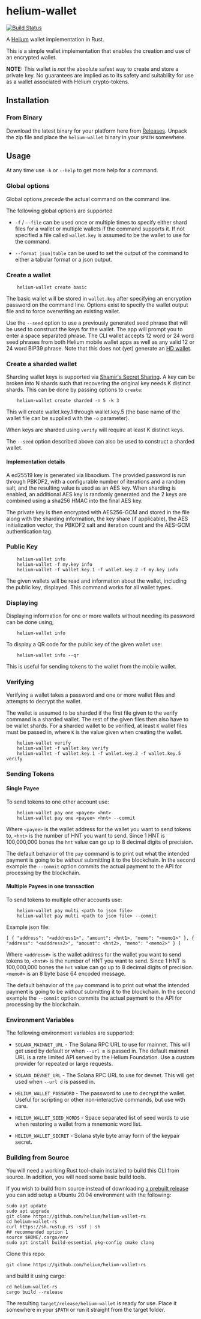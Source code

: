 # helium-wallet

[![Build Status][actions-badge]][actions-url]

[actions-badge]: https://github.com/helium/helium-wallet-rs/workflows/CI/badge.svg
[actions-url]: https://github.com/helium/helium-wallet-rs/actions?query=workflow%3ACI+branch%3Amaster

A [Helium](https://helium.com) wallet implementation in Rust.

This is a simple wallet implementation that enables the creation and
use of an encrypted wallet.

**NOTE:** This wallet is _not_ the absolute safest way to create and
store a private key. No guarantees are implied as to its safety and
suitability for use as a wallet associated with Helium crypto-tokens.

## Installation

### From Binary

Download the latest binary for your platform here from
[Releases](https://github.com/helium/helium-wallet-rs/releases/latest). Unpack
the zip file and place the `helium-wallet` binary in your `$PATH`
somewhere.

## Usage

At any time use `-h` or `--help` to get more help for a command.

### Global options

Global options _precede_ the actual command on the command line.

The following global options are supported

* `-f` / `--file` can be used once or multiple times to specify either
  shard files for a wallet or multiple wallets if the command supports
  it. If not specified a file called `wallet.key` is assumed to be the
  wallet to use for the command.

* `--format json|table` can be used to set the output of the command
  to either a tabular format or a json output.

### Create a wallet

```
    helium-wallet create basic
```

The basic wallet will be stored in `wallet.key` after specifying an
encryption password on the command line. Options exist to specify the
wallet output file and to force overwriting an existing wallet.

Use the `--seed` option to use a previously generated
seed phrase that will be used to construct the keys for the wallet.
The app will prompt you to enter a space separated phrase. The CLI
wallet accepts 12 word or 24 word seed phrases from both Helium
mobile wallet apps as well as any valid 12 or 24 word BIP39 phrase.
Note that this does not (yet) generate an
[HD wallet](https://github.com/bitcoin/bips/blob/master/bip-0032.mediawiki).

### Create a sharded wallet

Sharding wallet keys is supported via [Shamir's Secret
Sharing](https://github.com/dsprenkels/sss).  A key can be broken into
N shards such that recovering the original key needs K distinct
shards. This can be done by passing options to `create`:

```
    helium-wallet create sharded -n 5 -k 3
```

This will create wallet.key.1 through wallet.key.5 (the base name of
the wallet file can be supplied with the `-o` parameter).

When keys are sharded using `verify` will require at least K distinct
keys.

The `--seed` option described above can also be used to construct a
sharded wallet.

#### Implementation details

A ed25519 key is generated via libsodium. The provided password is run
through PBKDF2, with a configurable number of iterations and a random
salt, and the resulting value is used as an AES key. When sharding is
enabled, an additional AES key is randomly generated and the 2 keys
are combined using a sha256 HMAC into the final AES key.

The private key is then encrypted with AES256-GCM and stored in the
file along with the sharding information, the key share (if
applicable), the AES initialization vector, the PBKDF2 salt and
iteration count and the AES-GCM authentication tag.


### Public Key

```
    helium-wallet info
    helium-wallet -f my.key info
    helium-wallet -f wallet.key.1 -f wallet.key.2 -f my.key info
```

The given wallets will be read and information about the wallet,
including the public key, displayed. This command works for all wallet
types.

### Displaying

Displaying information for one or more wallets without needing its
password can be done using;


```
    helium-wallet info
```

To display a QR code for the public key of the given wallet use:

```
    helium-wallet info --qr
```

This is useful for sending tokens to the wallet from the mobile
wallet.

### Verifying

Verifying a wallet takes a password and one or more wallet files and
attempts to decrypt the wallet.

The wallet is assumed to be sharded if the first file given to the
verify command is a sharded wallet. The rest of the given files then
also have to be wallet shards. For a sharded wallet to be verified, at
least `K` wallet files must be passed in, where `K` is the value given
when creating the wallet.

```
    helium-wallet verify
    helium-wallet -f wallet.key verify
    helium-wallet -f wallet.key.1 -f wallet.key.2 -f wallet.key.5 verify
```

### Sending Tokens

#### Single Payee
To send tokens to one other account use:

```
    helium-wallet pay one <payee> <hnt>
    helium-wallet pay one <payee> <hnt> --commit
```

Where `<payee>` is the wallet address for the wallet you want to
send tokens to, `<hnt>` is the number of HNT you want to send. Since 1 HNT
is 100,000,000 bones the `hnt` value can go up to 8 decimal digits of
precision.

The default behavior of the `pay` command is to print out what the
intended payment is going to be _without_ submitting it to the
blockchain.  In the second example the `--commit` option commits the
actual payment to the API for processing by the blockchain.

#### Multiple Payees in one transaction
To send tokens to multiple other accounts use:

```
    helium-wallet pay multi <path to json file>
    helium-wallet pay multi <path to json file> --commit
```

Example json file:

```
[ { "address": "<adddress1>", "amount": <hnt1>, "memo": "<memo1>" }, { "address": "<adddress2>", "amount": <hnt2>, "memo": "<memo2>" } ]
```

Where `<address#>` is the wallet address for the wallet you want to
send tokens to, `<hnt#>` is the number of HNT you want to send. Since 1 HNT
is 100,000,000 bones the `hnt` value can go up to 8 decimal digits of
precision. `<memo#>` is an 8 byte base 64 encoded message.

The default behavior of the `pay` command is to print out what the
intended payment is going to be _without_ submitting it to the
blockchain.  In the second example the `--commit` option commits the
actual payment to the API for processing by the blockchain.


### Environment Variables

The following environment variables are supported:

* `SOLANA_MAINNET_URL` - The Solana RPC URL to use for mainnet. 
  This will get used by default or when `--url m` is passed in.
  The default mainnet URL is a rate limited API served by the Helium 
  Foundation. Use a custom provider for repeated or large requests.  

* `SOLANA_DEVNET_URL` - The Solana RPC URL to use for devnet. 
  This will get used when `--url d` is passed in.

* `HELIUM_WALLET_PASSWORD` - The password to use to decrypt the
  wallet. Useful for scripting or other non-interactive commands, but
  use with care.

* `HELIUM_WALLET_SEED_WORDS` - Space separated list of seed words to use
  when restoring a wallet from a mnemonic word list.

* `HELIUM_WALLET_SECRET` - Solana style byte array form of the keypair secret.

### Building from Source

You will need a working Rust tool-chain installed to build this CLI
from source. In addition, you will need some basic build tools.

If you wish to build from source instead of downloading
[a prebuilt release](https://github.com/helium/helium-wallet-rs/releases/latest)
you can add setup a Ubuntu 20.04 environment with the following:

```
sudo apt update
sudo apt upgrade
git clone https://github.com/helium/helium-wallet-rs
cd helium-wallet-rs
curl https://sh.rustup.rs -sSf | sh
## recommended option 1
source $HOME/.cargo/env
sudo apt install build-essential pkg-config cmake clang
```

Clone this repo:

```
git clone https://github.com/helium/helium-wallet-rs
```

and build it using cargo:

```
cd helium-wallet-rs
cargo build --release
```

The resulting `target/release/helium-wallet` is ready for use. Place
it somewhere in your `$PATH` or run it straight from the target
folder.

